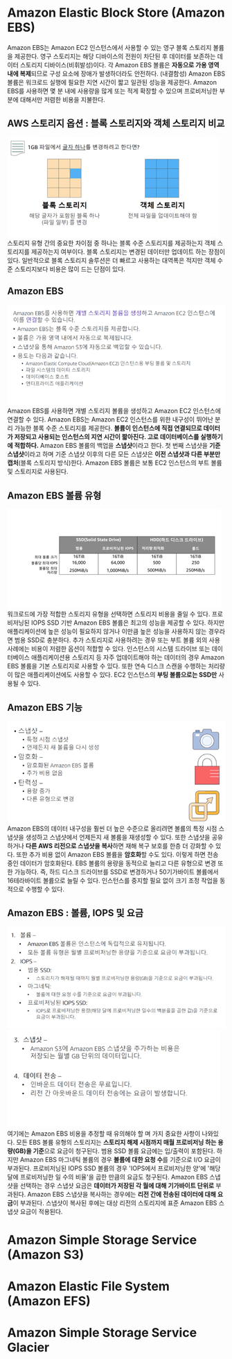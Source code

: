 # Amazon Elastic Block Store (Amazon EBS)
Amazon EBS는 Amazon EC2 인스턴스에서 사용할 수 있는 영구 블록 스토리지 볼륨을 제공한다.
영구 스토리지는 해당 디바이스의 전원이 차단된 후 데이터를 보존하는 데이터 스토리지 디바이스(비휘발성)이다.
각 Amazon EBS 볼륨은 **자동으로 가용 영역 내에 복제**되므로 구성 요소에 장애가 발생하더라도 안전하다. (내결함성)
Amazon EBS 볼륨은 워크로드 실행에 필요한 지연 시간이 짧고 일관된 성능을 제공한다.
Amazon EBS를 사용하면 몇 분 내에 사용량을 많게 또는 적게 확장할 수 있으며 프로비저닝한 부분에 대해서만 저렴한 비용을 지불한다.

## AWS 스토리지 옵션 : 블록 스토리지와 객체 스토리지 비교
![img.png](img.png)  
스토리지 유형 간의 중요한 차이점 중 하나는 블록 수준 스토리지를 제공하는지 객체 스토리지를 제공하는지 여부이다.
블록 스토리지는 변경된 데이터만 업데이트 하는 장점이 있다. 일반적으로 블록 스토리지 솔루션은 더 빠르고 사용하는 대역폭은 적지만
객체 수준 스토리지보다 비용은 많이 드는 단점이 있다.  

## Amazon EBS
![img_1.png](img_1.png)  
Amazon EBS를 사용하면 개별 스토리지 볼륨을 생성하고 Amazon EC2 인스턴스에 연결할 수 있다.
Amazon EBS는 Amazon EC2 인스턴스를 위한 내구성이 뛰어난 분리 가능한 블록 수준 스토리지를 제공한다.
**볼륨이 인스턴스에 직접 연결되므로 데이터가 저장되고 사용되는 인스턴스의 지연 시간이 짧아진다. 고로 데이터베이스를 실행하기에 적합하다.**
Amazon EBS 볼륨의 백업을 **스냅샷**이라고 한다. 첫 번째 스냅샷을 **기준 스냅샷**이라고 하며 기준 스냅샷 이후의 다른 모든 스냅샷은 **이전 스냅샷과 다른 부분만 캡처**(블록 스토리지 방식)한다.
Amazon EBS 볼륨은 보통 EC2 인스턴스의 부트 볼륨 및 스토리지로 사용된다.  

## Amazon EBS 볼륨 유형
![img_2.png](img_2.png)  
워크로드에 가장 적합한 스토리지 유형을 선택하면 스토리지 비용을 줄일 수 있다. 
프로비저닝된 IOPS SSD 기반 Amazon EBS 볼륨은 최고의 성능을 제공할 수 있다.
하지만 애플리케이션에 높은 성능이 필요하지 않거나 이만큼 높은 성능을 사용하지 않는 경우라면 범용 SSD로 충분하다.
추가 스토리지로 사용하려는 경우 또는 부트 볼륨 외의 사용 사례에는 비용이 저렴한 옵션이 적합할 수 있다.
인스턴스의 시스템 드라이브 또는 데이터베이스 애플리케이션용 스토리지 등 자주 업데이트해야 하는 데이터의 경우 Amazon EBS 볼륨을 기본 스토리지로 사용할 수 있다.
또한 연속 디스크 스캔을 수행하는 처리량이 많은 애플리케이션에도 사용할 수 있다. EC2 인스턴스의 **부팅 볼륨으로는 SSD만** 사용될 수 있다.

## Amazon EBS 기능
![img_3.png](img_3.png)  
Amazon EBS의 데이터 내구성을 훨씬 더 높은 수준으로 올리려면 볼륨의 특정 시점 스냅샷을 생성하고 스냅샷에서 언제든지 새 볼륨을 재생성할 수 있다.
또한 스냅샷을 공유하거나 **다른 AWS 리전으로 스냅샷을 복사**하면 재해 복구 보호를 한층 더 강화할 수 있다.
또한 추가 비용 없이 Amazon EBS 볼륨을 **암호화**할 수도 있다. 이렇게 하면 전송 중인 데이터가 암호화된다. 
EBS 볼륨의 용량을 동적으로 늘리고 다른 유형으로 변경 또한 가능하다. 즉, 하드 디스크 드라이브를 SSD로 변경하거나 50기가바이트 볼륨에서 16테라바이트 볼륨으로 늘릴 수 있다.
인스턴스를 중지할 필요 없이 크기 조정 작업을 동적으로 수행할 수 있다.  

## Amazon EBS : 볼륨, IOPS 및 요금
![img_4.png](img_4.png)  
![img_5.png](img_5.png)  
여기에는 Amazon EBS 비용을 추정할 때 유의해야 할 며 가지 중요한 사항이 나와있다.
모든 EBS 볼륨 유형의 스토리지는 **스토리지 해제 시점까지 매월 프로비저닝 하는 용량(GB)을 기준**으로 요금이 청구된다.
범용 SSD 볼륨 요금에는 입/출력이 포함된다. 하지만 Amazon EBS 마그네틱 볼륨의 경우 **볼륨에 대한 요청 수**를 기준으로 I/O 요금이 부과된다.
프로비저닝된 IOPS SSD 볼륨의 경우 'IOPS에서 프로비저닝한 양'에 '해당 달에 프로비저닝한 일 수의 비율'을 곱한 만큼의 요금도 청구된다.
Amazon EBS 스냅샷을 선택하는 경우 스냅샷 요금은 **데이터가 저장된 각 월에 대해 기가바이트 단위로** 부과된다.
Amazon EBS 스냅샷을 복사하는 경우에는 **리전 간에 전송된 데이터에 대해 요금**이 부과된다.
스냅샷이 복사된 후에는 대상 리전의 스토리지에 표준 Amazon EBS 스냅샷 요금이 적용된다.

# Amazon Simple Storage Service (Amazon S3)
# Amazon Elastic File System (Amazon EFS)
# Amazon Simple Storage Service Glacier
